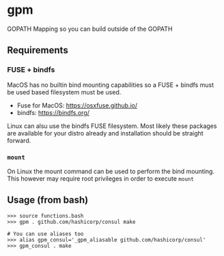 # gpm
GOPATH Mapping so you can build outside of the GOPATH

## Requirements

### FUSE + bindfs

MacOS has no builtin bind mounting capabilities so a FUSE + bindfs must be used based filesystem must be used.

* Fuse for MacOS: https://osxfuse.github.io/
* bindfs: https://bindfs.org/

Linux can alsu use the bindfs FUSE filesystem. Most likely these packages are available for your distro already and installation should be straight forward.

### `mount`

On Linux the mount command can be used to perform the bind mounting. This however may require root privileges in order to execute `mount`

## Usage (from bash)

```
>>> source functions.bash
>>> gpm . github.com/hashicorp/consul make

# You can use aliases too
>>> alias gpm_consul='_gpm_aliasable github.com/hashicorp/consul'
>>> gpm_consul . make
```
